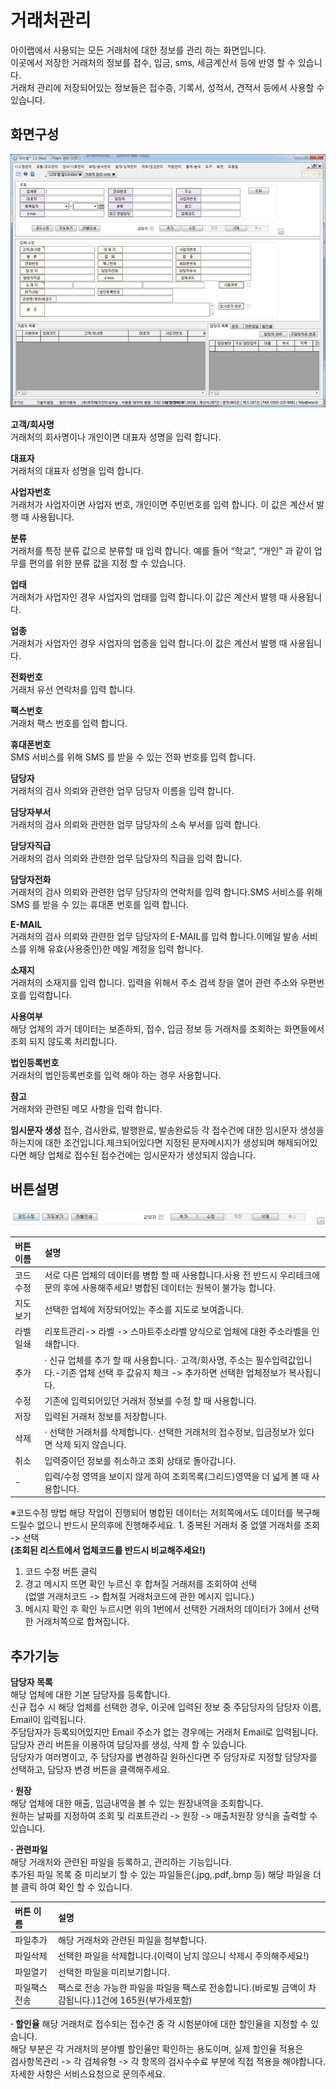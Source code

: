 # 거래처관리

아이랩에서 사용되는 모든 거래처에 대한 정보를 관리 하는 화면입니다.  
이곳에서 저장한 거래처의 정보를 접수, 입금, sms, 세금계산서 등에 반영 할 수 있습니다.  
거래처 관리에 저장되어있는 정보들은 접수증, 기록서, 성적서, 견적서 등에서 사용할 수 있습니다.

## 화면구성

![](../.gitbook/assets/20.png)

**고객/회사명**  
거래처의 회사명이나 개인이면 대표자 성명을 입력 합니다.

**대표자**  
거래처의 대표자 성명을 입력 합니다.

**사업자번호**  
거래처가 사업자이면 사업자 번호, 개인이면 주민번호를 입력 합니다. 이 값은 계산서 발행 때 사용됩니다.

**분류**  
거래처를 특정 분류 값으로 분류할 때 입력 합니다. 예를 들어 “학교”, “개인” 과 같이 업무를 편의를 위한 분류 값을 지정 할 수 있습니다.

**업태**  
거래처가 사업자인 경우 사업자의 업태를 입력 합니다.이 값은 계산서 발행 때 사용됩니다.

**업종**  
거래처가 사업자인 경우 사업자의 업종을 입력 합니다.이 값은 계산서 발행 때 사용됩니다.

**전화번호**  
거래처 유선 연락처를 입력 합니다.

**팩스번호**  
거래처 팩스 번호를 입력 합니다.

**휴대폰번호**  
SMS 서비스를 위해 SMS 를 받을 수 있는 전화 번호를 입력 합니다.

**담당자**  
거래처의 검사 의뢰와 관련한 업무 담당자 이름을 입력 합니다.

**담당자부서**  
거래처의 검사 의뢰와 관련한 업무 담당자의 소속 부서를 입력 합니다.

**담당자직급**  
거래처의 검사 의뢰와 관련한 업무 담당자의 직급을 입력 합니다.

**담당자전화**  
거래처의 검사 의뢰와 관련한 업무 담당자의 연락처를 입력 합니다.SMS 서비스를 위해 SMS 를 받을 수 있는 휴대폰 번호를 입력 합니다.

**E-MAIL**  
거래처의 검사 의뢰와 관련한 업무 담당자의 E-MAIL를 입력 합니다.이메일 발송 서비스를 위해 유효\(사용중인\)한 메일 계정을 입력 합니다.

**소재지**  
거래처의 소재지를 입력 합니다. 입력을 위해서 주소 검색 창을 열어 관련 주소와 우편번호를 입력합니다.

**사용여부**  
해당 업체의 과거 데이터는 보존하되, 접수, 입금 정보 등 거래처를 조회하는 화면들에서 조회 되지 않도록 처리합니다.

**법인등록번호**  
거래처의 법인등록번호를 입력 해야 하는 경우 사용합니다.

**참고**  
거래처와 관련된 메모 사항을 입력 합니다.

**임시문자 생성** 접수, 검사완료, 발행완료, 발송완료등 각 접수건에 대한 임시문자 생성을 하는지에 대한 조건입니다.체크되어있다면 지정된 문자메시지가 생성되며 해제되어있다면 해당 업체로 접수된 접수건에는 임시문자가 생성되지 않습니다.

## 버튼설명

![](../.gitbook/assets/21%20%281%29.png)

| 버튼 이름 | 설명 |
| :--- | :--- |
| 코드수정 | 서로 다른 업체의 데이터를 병합 할 때 사용합니다.사용 전 반드시 우리테크에 문의 후에 사용해주세요! 병합된 데이터는 원복이 불가능 합니다. |
| 지도보기 | 선택한 업체에 저장되어있는 주소를 지도로 보여줍니다. |
| 라벨일쇄 | 리포트관리-&gt; 라벨 -&gt; 스마트주소라벨 양식으로 업체에 대한 주소라벨을 인쇄합니다. |
| 추가 | · 신규 업체를 추가 할 때 사용합니다.· 고객/회사명, 주소는 필수입력값입니다.-기존 업체 선택 후 값유지 체크 -&gt; 추가하면 선택한 업체정보가 복사됩니다. |
| 수정 | 기존에 입력되어있던 거래처 정보를 수정 할 때 사용합니다. |
| 저장 | 입력된 거래처 정보를 저장합니다. |
| 삭제 | · 선택한 거래처를 삭제합니다.· 선택한 거래처의 접수정보, 입금정보가 있다면 삭제 되지 않습니다. |
| 취소 | 입력중이던 정보를 취소하고 조회 상태로 돌아갑니다. |
| - | 입력/수정 영역을 보이지 않게 하여 조회목록\(그리드\)영역을 더 넓게 볼 때 사용합니다. |

※코드수정 방법 해당 작업이 진행되어 병합된 데이터는 저희쪽에서도 데이터를 복구해 드릴수 없으니 반드시 문의후에 진행해주세요. 1. 중복된 거래처 중 없앨 거래처를 조회 -&gt; 선택  
**\(조회된 리스트에서 업체코드를 반드시 비교해주세요!\)**  
1. 코드 수정 버튼 클릭  
1. 경고 메시지 뜨면 확인 누르신 후 합쳐질 거래처를 조회하여 선택  
\(없앨 거래처코드 -&gt; 합쳐질 거래처코드에 관한 메시지 입니다.\)  
1. 메시지 확인 후 확인 누르시면 위의 1번에서 선택한 거래처의 데이터가 3에서 선택한 거래처쪽으로 합쳐집니다.

## 추가기능

**담당자 목록**  
해당 업체에 대한 기본 담당자를 등록합니다.  
신규 접수 시 해당 업체를 선택한 경우, 이곳에 입력된 정보 중 주담당자의 담당자 이름, Email이 입력됩니다.  
주담담자가 등록되어있지만 Email 주소가 없는 경우에는 거래처 Email로 입력됩니다.  
담당자 관리 버튼을 이용하여 담당자를 생성, 삭제 할 수 있습니다.  
담당자가 여러명이고, 주 담당자를 변경하길 원하신다면 주 담당자로 지정할 담당자를 선택하고, 담당자 변경 버튼을 클랙해주세요.

**· 원장**  
해당 업체에 대한 매출, 입금내역을 볼 수 있는 원장내역을 조회합니다.  
원하는 날짜를 지정하여 조회 및 리포트관리 -&gt; 원장 -&gt; 매출처원장 양식을 출력할 수 있습니다.

**· 관련파일**  
해당 거래처와 관련된 파일을 등록하고, 관리하는 기능입니다.  
추가된 파일 목록 중 미리보기 할 수 있는 파일들은\(.jpg,.pdf,.bmp 등\) 해당 파일을 더블 클릭 하여 확인 할 수 있습니다.

| 버튼 이름 | 설명 |
| :--- | :--- |
| 파일추가 | 해당 거래처와 관련된 파일을 첨부합니다. |
| 파일삭제 | 선택한 파일을 삭제합니다.\(이력이 남지 않으니 삭제시 주의해주세요!\) |
| 파일열기 | 선택한 파일을 미리보기합니다. |
| 파일팩스전송 | 팩스로 전송 가능한 파일을 파일을 팩스로 전송합니다.\(바로빌 금액이 차감됩니다.\)1건에 165원\(부가세포함\) |

**· 할인율** 해당 거래처로 접수되는 접수건 중 각 시험분야에 대한 할인율을 지정할 수 있습니다.  
해당 부분은 각 거래처의 분야별 할인율만 확인하는 용도이며, 실제 할인율 적용은  
검사항목관리 -&gt; 각 검체유형 -&gt; 각 항목의 검사수수료 부분에 직접 적용을 해야합니다.  
자세한 사항은 서비스요청으로 문의주세요.

